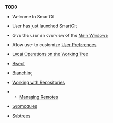 **TODO**
- Welcome to SmartGit
- User has just launched SmartGit

- Give the user an overview of the [Main Windows](Main-Windows.md)
- Allow user to customize [User Preferences](Preferences/Preferences.md)

- [Local Operations on the Working Tree](Local-Operations-on-the-Working-Tree.md)
- [Bisect](Bisect.md)
- [Branching](Branch/Branching.md)

- [Working with Repositories](Repository/Repository.md)
- - [Managing Remotes](Repository/Managing-Remotes.md)
- [Submodules](Repository/Submodules.md)
- [Subtrees](Repository/Subtrees.md)


